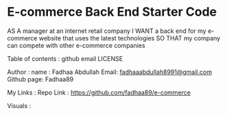 # E-commerce Back End Starter Code
AS A manager at an internet retail company
I WANT a back end for my e-commerce website that uses the latest technologies
SO THAT my company can compete with other e-commerce companies

Table of contents :
github email LICENSE

Author :
name : Fadhaa Abdullah
Email: fadhaaabdullah8991@gmail.com
Github page: Fadhaa89

My Links :
Repo Link :
https://github.com/fadhaa89/e-commerce

Visuals :